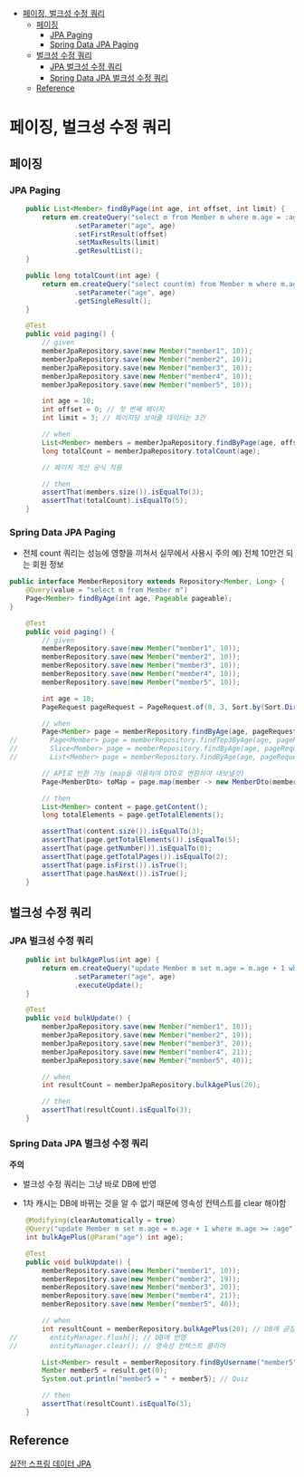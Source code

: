 - [페이징, 벌크성 수정 쿼리](#페이징-벌크성-수정-쿼리)
	- [페이징](#페이징)
		- [JPA Paging](#jpa-paging)
		- [Spring Data JPA Paging](#spring-data-jpa-paging)
	- [벌크성 수정 쿼리](#벌크성-수정-쿼리)
		- [JPA 벌크성 수정 쿼리](#jpa-벌크성-수정-쿼리)
		- [Spring Data JPA 벌크성 수정 쿼리](#spring-data-jpa-벌크성-수정-쿼리)
	- [Reference](#reference)

# 페이징, 벌크성 수정 쿼리

## 페이징

### JPA Paging

```java
    public List<Member> findByPage(int age, int offset, int limit) {
        return em.createQuery("select m from Member m where m.age = :age order by m.username desc")
                .setParameter("age", age)
                .setFirstResult(offset)
                .setMaxResults(limit)
                .getResultList();
    }

    public long totalCount(int age) {
        return em.createQuery("select count(m) from Member m where m.age = :age", Long.class)
                .setParameter("age", age)
                .getSingleResult();
    }
```

```java
    @Test
    public void paging() {
        // given
        memberJpaRepository.save(new Member("member1", 10));
        memberJpaRepository.save(new Member("member2", 10));
        memberJpaRepository.save(new Member("member3", 10));
        memberJpaRepository.save(new Member("member4", 10));
        memberJpaRepository.save(new Member("member5", 10));

        int age = 10;
        int offset = 0; // 첫 번째 페이지
        int limit = 3; // 페이지당 보여줄 데이터는 3건

        // when
        List<Member> members = memberJpaRepository.findByPage(age, offset, limit);
        long totalCount = memberJpaRepository.totalCount(age);

        // 페이지 계산 공식 적용

        // then
        assertThat(members.size()).isEqualTo(3);
        assertThat(totalCount).isEqualTo(5);
    }
```

### Spring Data JPA Paging

- 전체 count 쿼리는 성능에 영향을 끼쳐서 실무에서 사용시 주의
예) 전체 10만건 되는 회원 정보

```java
public interface MemberRepository extends Repository<Member, Long> {
    @Query(value = "select m from Member m")
    Page<Member> findByAge(int age, Pageable pageable);
}
```

```java
    @Test
    public void paging() {
        // given
        memberRepository.save(new Member("member1", 10));
        memberRepository.save(new Member("member2", 10));
        memberRepository.save(new Member("member3", 10));
        memberRepository.save(new Member("member4", 10));
        memberRepository.save(new Member("member5", 10));

        int age = 10;
        PageRequest pageRequest = PageRequest.of(0, 3, Sort.by(Sort.Direction.DESC, "username"));

        // when
        Page<Member> page = memberRepository.findByAge(age, pageRequest); // 이대로 절대 내보내지 말 것!
//        Page<Member> page = memberRepository.findTop3ByAge(age, pageRequest); // Top 기능 사용 가능
//        Slice<Member> page = memberRepository.findByAge(age, pageRequest); // 추가로 limit + 1 => 다음 페이지 여부 확인
//        List<Member> page = memberRepository.findByAge(age, pageRequest);

        // API로 반환 가능 (map을 이용하여 DTO로 변환하여 내보낼것)
        Page<MemberDto> toMap = page.map(member -> new MemberDto(member.getId(), member.getUsername(), null));

        // then
        List<Member> content = page.getContent();
        long totalElements = page.getTotalElements();

        assertThat(content.size()).isEqualTo(3);
        assertThat(page.getTotalElements()).isEqualTo(5);
        assertThat(page.getNumber()).isEqualTo(0);
        assertThat(page.getTotalPages()).isEqualTo(2);
        assertThat(page.isFirst()).isTrue();
        assertThat(page.hasNext()).isTrue();
    }
```

## 벌크성 수정 쿼리

### JPA 벌크성 수정 쿼리

```java
    public int bulkAgePlus(int age) {
        return em.createQuery("update Member m set m.age = m.age + 1 where m.age >= :age")
                .setParameter("age", age)
                .executeUpdate();
    }
```

```java
    @Test
    public void bulkUpdate() {
        memberJpaRepository.save(new Member("member1", 10));
        memberJpaRepository.save(new Member("member2", 19));
        memberJpaRepository.save(new Member("member3", 20));
        memberJpaRepository.save(new Member("member4", 21));
        memberJpaRepository.save(new Member("member5", 40));

        // when
        int resultCount = memberJpaRepository.bulkAgePlus(20);

        // then
        assertThat(resultCount).isEqualTo(3);
    }
```

### Spring Data JPA 벌크성 수정 쿼리

**주의**

- 벌크성 수정 쿼리는 그냥 바로 DB에 반영

- 1차 캐시는 DB에 바뀌는 것을 알 수 없기 때문에 영속성 컨텍스트를 clear 해야함

```java
    @Modifying(clearAutomatically = true)
    @Query("update Member m set m.age = m.age + 1 where m.age >= :age")
    int bulkAgePlus(@Param("age") int age);
```

```java
    @Test
    public void bulkUpdate() {
        memberRepository.save(new Member("member1", 10));
        memberRepository.save(new Member("member2", 19));
        memberRepository.save(new Member("member3", 20));
        memberRepository.save(new Member("member4", 21));
        memberRepository.save(new Member("member5", 40));

        // when
        int resultCount = memberRepository.bulkAgePlus(20); // DB에 곧장 반영
//        entityManager.flush(); // DB에 반영
//        entityManager.clear(); // 영속성 컨텍스트 클리어

        List<Member> result = memberRepository.findByUsername("member5");
        Member member5 = result.get(0);
        System.out.println("member5 = " + member5); // Quiz

        // then
        assertThat(resultCount).isEqualTo(3);
    }
```

## Reference

[실전! 스프링 데이터 JPA](https://www.inflearn.com/course/%EC%8A%A4%ED%94%84%EB%A7%81-%EB%8D%B0%EC%9D%B4%ED%84%B0-JPA-%EC%8B%A4%EC%A0%84/)